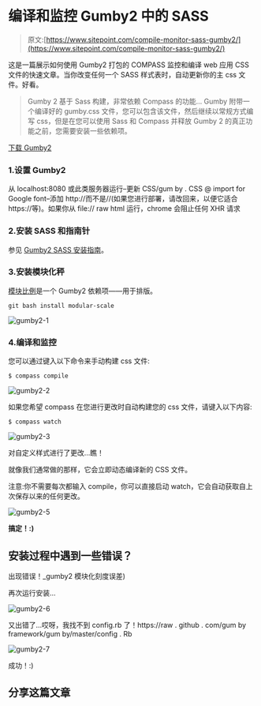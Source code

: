 # 编译和监控 Gumby2 中的 SASS

> 原文:[https://www.sitepoint.com/compile-monitor-sass-gumby2/](https://www.sitepoint.com/compile-monitor-sass-gumby2/)

这是一篇展示如何使用 Gumby2 打包的 COMPASS 监控和编译 web 应用 CSS 文件的快速文章。当你改变任何一个 SASS 样式表时，自动更新你的主 css 文件。好看。

> Gumby 2 基于 Sass 构建，非常依赖 Compass 的功能… Gumby 附带一个编译好的 gumby.css 文件，您可以包含该文件，然后继续以常规方式编写 css，但是在您可以使用 Sass 和 Compass 并释放 Gumby 2 的真正功能之前，您需要安装一些依赖项。

[下载 Gumby2](http://gumbyframework.com/)

### 1.设置 Gumby2

从 localhost:8080 或此类服务器运行–更新 CSS/gum by . CSS @ import for Google font–添加 http://而不是//(如果您进行部署，请改回来，以便它适合 https://等)。如果你从 file:// raw html 运行，chrome 会阻止任何 XHR 请求

### 2.安装 SASS 和指南针

参见 [Gumby2 SASS 安装指南](http://gumbyframework.com/docs/sass/#!/installation)。

### 3.安装模块化秤

[模块比例](http://thesassway.com/projects/modular-scale)是一个 Gumby2 依赖项——用于排版。

```
git bash install modular-scale
```

![gumby2-1](../Images/07b5462caceec1319bce93d93660fc7f.png)

### 4.编译和监控

您可以通过键入以下命令来手动构建 css 文件:

```
$ compass compile
```

![gumby2-2](../Images/fe46aece080127fedd3f5e3165aea46a.png)

如果您希望 compass 在您进行更改时自动构建您的 css 文件，请键入以下内容:

```
$ compass watch
```

![gumby2-3](../Images/45c590bc889718eec16a27eb5835d250.png)

对自定义样式进行了更改…瞧！

就像我们通常做的那样，它会立即动态编译新的 CSS 文件。

注意:你不需要每次都输入 compile，你可以直接启动 watch，它会自动获取自上次保存以来的任何更改。

![gumby2-5](../Images/c1877601c8951e2269c11f16bd29995d.png)

**搞定！:)**

## 安装过程中遇到一些错误？

出现错误！_gumby2 模块化刻度误差)

再次运行安装…

![gumby2-6](../Images/169a5afea8c50b41c1ef3810279235d5.png)

又出错了…哎呀，我找不到 config.rb 了！https://raw . github . com/gum by framework/gum by/master/config . Rb

![gumby2-7](../Images/644c86f427dbae1b8ff76decf86e7c80.png)

成功！:)

## 分享这篇文章